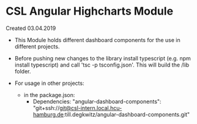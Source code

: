 CSL Angular Highcharts Module
========

Created 03.04.2019

- This Module holds different dashboard components for the use in different projects. 

- Before pushing new changes to the library install typescript (e.g. npm install typescript) and call 'tsc -p tsconfig.json'.
This will build the /lib folder.

- For usage in other projects:
    * in the package.json: 
        + Dependencies: "angular-dashboard-components": "git+ssh://git@csl-intern.local.hcu-hamburg.de:till.degkwitz/angular-dashboard-components.git"
